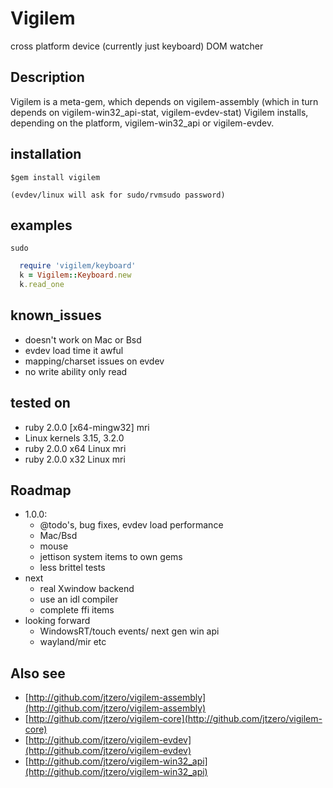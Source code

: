 # Vigilem
  cross platform device (currently just keyboard) DOM watcher

## Description
  Vigilem is a meta-gem, which depends on vigilem-assembly (which in turn depends on vigilem-win32_api-stat, vigilem-evdev-stat)
  Vigilem installs, depending on the platform, vigilem-win32_api or vigilem-evdev.
  
## installation
    $gem install vigilem
    
    (evdev/linux will ask for sudo/rvmsudo password)
    
## examples
```sudo```
```ruby
  require 'vigilem/keyboard'
  k = Vigilem::Keyboard.new
  k.read_one
```

## known_issues
   - doesn't work on Mac or Bsd
   - evdev load time it awful
   - mapping/charset issues on evdev
   - no write ability only read
   
## tested on
   - ruby 2.0.0 [x64-mingw32] mri
   - Linux kernels 3.15, 3.2.0
   - ruby 2.0.0 x64 Linux mri
   - ruby 2.0.0 x32 Linux mri
  
## Roadmap
 + 1.0.0:
   - @todo's, bug fixes, evdev load performance
   - Mac/Bsd
   - mouse
   - jettison system items to own gems
   - less brittel tests
 + next
   - real Xwindow backend
   - use an idl compiler
   - complete ffi items
 + looking forward
   - WindowsRT/touch events/ next gen win api
   - wayland/mir etc

## Also see

* [http://github.com/jtzero/vigilem-assembly](http://github.com/jtzero/vigilem-assembly)
* [http://github.com/jtzero/vigilem-core](http://github.com/jtzero/vigilem-core)
* [http://github.com/jtzero/vigilem-evdev](http://github.com/jtzero/vigilem-evdev)
* [http://github.com/jtzero/vigilem-win32_api](http://github.com/jtzero/vigilem-win32_api)
